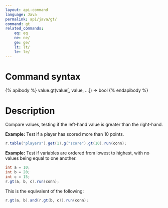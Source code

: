 ```yaml
---
layout: api-command
language: Java
permalink: api/java/gt/
command: gt
related_commands:
    eq: eq
    ne: ne/
    ge: ge/
    lt: lt/
    le: le/
---
```


# Command syntax #

{% apibody %}
value.gt(value[, value, ...]) &rarr; bool
{% endapibody %}

# Description #

Compare values, testing if the left-hand value is greater than the right-hand.

__Example:__ Test if a player has scored more than 10 points.

```java
r.table("players").get(1).g("score").gt(10).run(conn);
```

__Example:__ Test if variables are ordered from lowest to highest, with no values being equal to one another.

```java
int a = 10;
int b = 20;
int c = 15;
r.gt(a, b, c).run(conn);
```

This is the equivalent of the following:

```java
r.gt(a, b).and(r.gt(b, c)).run(conn);
```
